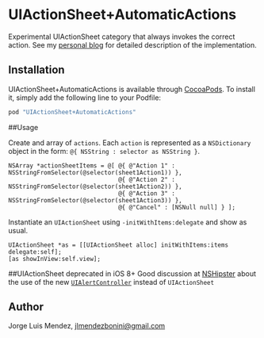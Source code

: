 # UIActionSheet+AutomaticActions
Experimental UIActionSheet category that always invokes the correct action. See my [personal blog](http://jlmendezbonini.com/2015/03/25/UIActionSheet+AutomaticActions.html) for detailed description of the implementation.

## Installation

UIActionSheet+AutomaticActions is available through [CocoaPods](http://cocoapods.org). To install
it, simply add the following line to your Podfile:

```ruby
pod "UIActionSheet+AutomaticActions"
```

##Usage

Create and array of `actions`. Each `action` is represented as a `NSDictionary` object in the form: `@{ NSString : selector as NSString }`.

```objc
NSArray *actionSheetItems = @[ @{ @"Action 1" : NSStringFromSelector(@selector(sheet1Action1)) },
                               @{ @"Action 2" : NSStringFromSelector(@selector(sheet1Action2)) },
                               @{ @"Action 3" : NSStringFromSelector(@selector(sheet1Action3)) },
                               @{ @"Cancel" : [NSNull null] } ];
```

Instantiate an `UIActionSheet` using `-initWithItems:delegate` and show as usual.

```objc
UIActionSheet *as = [[UIActionSheet alloc] initWithItems:items delegate:self];
[as showInView:self.view];
```

##UIActionSheet deprecated in iOS 8+
Good discussion at [NSHipster](http://nshipster.com/uialertcontroller/) about the use of the new [`UIAlertController`](https://developer.apple.com/library/ios/documentation/UIKit/Reference/UIAlertController_class/) instead of `UIActionSheet`


## Author

Jorge Luis Mendez, jlmendezbonini@gmail.com
